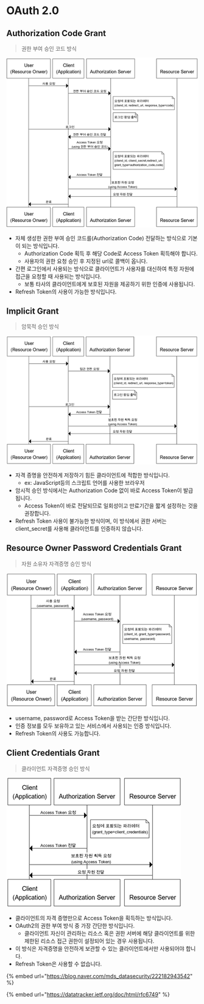 # OAuth 2.0

## Authorization Code Grant

> 권한 부여 승인 코드 방식

![](<../../.gitbook/assets/image (10) (1).png>)

* 자체 생성한 권한 부여 승인 코드를(Authorization Code) 전달하는 방식으로 기본이 되는 방식입니다.&#x20;
  * Authorization Code 획득 후 해당 Code로 Access Token 획득해야 합니다.
  * 사용자의 권한 요청 승인 후 지정된 url로 콜백이 옵니다.
* 간편 로그인에서 사용되는 방식으로 클라이언트가 사용자를 대신하여 특정 자원에 접근을 요청할 때 사용되는 방식입니다.
  * 보통 타사의 클라이언트에게 보호된 자원을 제공하기 위한 인증에 사용됩니다.&#x20;
* Refresh Token의 사용이 가능한 방식입니다.

## &#x20;Implicit Grant&#x20;

> 암묵적 승인 방식

![](<../../.gitbook/assets/image (4).png>)

* 자격 증명을 안전하게 저장하기 힘든 클라이언트에 적합한 방식입니다.
  * ex: JavaScript등의 스크립트 언어를 사용한 브라우저
* 암시적 승인 방식에서는 Authorization Code 없이 바로 Access Token이 발급 됩니다.&#x20;
  * Access Token이 바로 전달되므로 일회성이고 만료기간을 짧게 설정하는 것을 권장합니다.
* Refresh Token 사용이 불가능한 방식이며, 이 방식에서 권한 서버는 client\_secret를 사용해 클라이언트를 인증하지 않습니다.&#x20;

## Resource Owner Password Credentials Grant&#x20;

> 자원 소유자 자격증명 승인 방식

![](<../../.gitbook/assets/image (13) (1).png>)

* username, password로 Access Token을 받는 간단한 방식입니다.
* 인증 정보를 모두 보유하고 있는 서비스에서 사용되는 인증 방식입니다.&#x20;
* Refresh Token의 사용도 가능합니다.

## **Client Credentials Grant**

> &#x20;클라이언트 자격증명 승인 방식

![](<../../.gitbook/assets/image (1) (1).png>)

* 클라이언트의 자격 증명만으로 Access Token을 획득하는 방식입니다.
* OAuth2의 권한 부여 방식 중 가장 간단한 방식입니다.
  * 클라이언트 자신이 관리하는 리소스 혹은 권한 서버에 해당 클라이언트를 위한 제한된 리소스 접근 권한이 설정되어 있는 경우 사용됩니다.
* 이 방식은 자격증명을 안전하게 보관할 수 있는 클라이언트에서만 사용되어야 합니다.
* Refresh Token은 사용할 수 없습니다.



{% embed url="https://blog.naver.com/mds_datasecurity/222182943542" %}

{% embed url="https://datatracker.ietf.org/doc/html/rfc6749" %}
